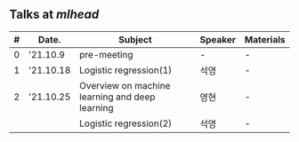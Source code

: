 ## Talks at *mlhead*

|#  |Date.     |Subject                       | Speaker |Materials
|---|----------|------------------------------|---------|---------|
|0  |'21.10.9  |pre-meeting                   |-        |-
|1  |'21.10.18 |Logistic regression(1)        |석영     |-
|2  |'21.10.25 |Overview on machine learning and deep learning |영현 |-
|   |          |Logistic regression(2)        |석영     |-

